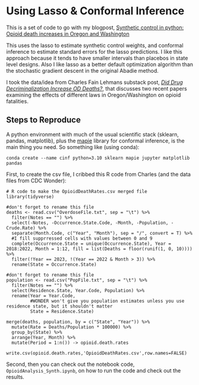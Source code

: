 # Using Lasso & Conformal Inference

This is a set of code to go with my blogpost, [Synthetic control in python: Opioid death increases in Oregon and Washington](https://andrewpwheeler.com/2023/10/04/synthetic-control-in-python-opioid-death-increases-in-oregon-and-washington/)

This uses the lasso to estimate synthetic control weights, and conformal inference to estimate standard errors for the lasso predictions. I like this approach because it tends to have smaller intervals than placebos in state level designs. Also I like lasso as a better default optimization algorithm than the stochastic gradient descent in the original Abadie method.

I took the data/idea from Charles Fain Lehmans substack post, [*Did Drug Decriminalization Increase OD Deaths?*](https://thecausalfallacy.com/p/did-drug-decriminalization-increase), that discusses two recent papers examining the effects of different laws in Oregon/Washington on opioid fatalities.

## Steps to Reproduce

A python environment with much of the usual scientific stack (sklearn, pandas, matplotlib), plus the [mapie](https://mapie.readthedocs.io/en/latest/) library for conformal inference, is the main thing you need. So something like (using conda):

    conda create --name cinf python=3.10 sklearn mapie jupyter matplotlib pandas

First, to create the csv file, I cribbed this R code from Charles (and the data files from CDC Wonder):

    # R code to make the OpioidDeathRates.csv merged file
    library(tidyverse)
    
    #don't forget to rename this file
    deaths <- read.csv("OverdoseFile.txt", sep = "\t") %>%
      filter(Notes == "") %>%
      select(-Notes, -Occurrence.State.Code, -Month, -Population, -Crude.Rate) %>%
      separate(Month.Code, c("Year", "Month"), sep = "/", convert = T) %>%
      #I fill supprressed cells with values between 0 and 9
      complete(Occurrence.State = unique(Occurrence.State), Year = 2018:2022, Month = 1:12, fill = list(Deaths = floor(runif(1, 0, 10)))) %>%
      filter(!Year == 2023, !(Year == 2022 & Month > 3)) %>%
      rename(State = Occurrence.State)
    
    #don't forget to rename this file
    population <- read.csv("PopFile.txt", sep = "\t") %>%
      filter(Notes == "") %>%
      select(Residence.State, Year.Code, Population) %>%
      rename(Year = Year.Code,
             #WONDER won't give you population estimates unless you use residence state, but it shouldn't matter
             State = Residence.State)
    
    merge(deaths, population, by = c("State", "Year")) %>%
      mutate(Rate = Deaths/Population * 100000) %>%
      group_by(State) %>%
      arrange(Year, Month) %>%
      mutate(Period = 1:n()) -> opioid.death.rates
    
    write.csv(opioid.death.rates,'OpioidDeathRates.csv',row.names=FALSE)

Second, then you can check out the notebook code, `OpioidAnalysis_Synth.ipynb`, on how to run the code and check out the results.